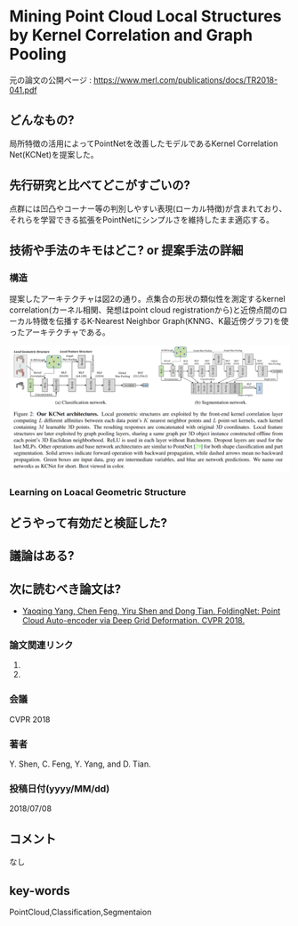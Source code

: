 # Mining Point Cloud Local Structures by Kernel Correlation and Graph Pooling

元の論文の公開ページ : https://www.merl.com/publications/docs/TR2018-041.pdf

## どんなもの?
局所特徴の活用によってPointNetを改善したモデルであるKernel Correlation Net(KCNet)を提案した。

## 先行研究と比べてどこがすごいの?
点群には凹凸やコーナー等の判別しやすい表現(ローカル特徴)が含まれており、それらを学習できる拡張をPointNetにシンプルさを維持したまま適応する。

## 技術や手法のキモはどこ? or 提案手法の詳細
### **構造**
提案したアーキテクチャは図2の通り。点集合の形状の類似性を測定するkernel correlation(カーネル相関、発想はpoint cloud registrationから)と近傍点間のローカル特徴を伝播するK-Nearest Neighbor Graph(KNNG、K最近傍グラフ)を使ったアーキテクチャである。

![fig2](img/MPCLSbKCaGP/fig2.png)

### **Learning on Loacal Geometric Structure**  


## どうやって有効だと検証した?

## 議論はある?

## 次に読むべき論文は?
- [Yaoqing Yang, Chen Feng, Yiru Shen and Dong Tian. FoldingNet: Point Cloud Auto-encoder via Deep Grid Deformation. CVPR 2018.](https://arxiv.org/abs/1712.07262)

### 論文関連リンク
1.
2.

### 会議
CVPR 2018

### 著者
Y. Shen, C. Feng, Y. Yang, and D. Tian.

### 投稿日付(yyyy/MM/dd)
2018/07/08

## コメント
なし

## key-words
PointCloud,Classification,Segmentaion